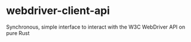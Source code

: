 # webdriver-client-api
 Synchronous, simple interface to interact with the W3C WebDriver API on pure Rust
